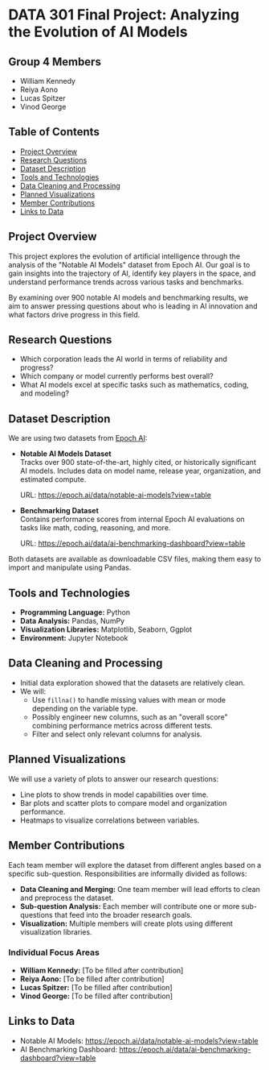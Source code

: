 # DATA 301 Final Project: Analyzing the Evolution of AI Models

## Group 4 Members
- William Kennedy  
- Reiya Aono  
- Lucas Spitzer  
- Vinod George

## Table of Contents
- [Project Overview](#project-overview)
- [Research Questions](#research-questions)
- [Dataset Description](#dataset-description)
- [Tools and Technologies](#tools-and-technologies)
- [Data Cleaning and Processing](#data-cleaning-and-processing)
- [Planned Visualizations](#planned-visualizations)
- [Member Contributions](#member-contributions)
- [Links to Data](#links-to-data)

## Project Overview

This project explores the evolution of artificial intelligence through the analysis of the "Notable AI Models" dataset from Epoch AI. Our goal is to gain insights into the trajectory of AI, identify key players in the space, and understand performance trends across various tasks and benchmarks.

By examining over 900 notable AI models and benchmarking results, we aim to answer pressing questions about who is leading in AI innovation and what factors drive progress in this field.

## Research Questions

- Which corporation leads the AI world in terms of reliability and progress?
- Which company or model currently performs best overall?
- What AI models excel at specific tasks such as mathematics, coding, and modeling?

## Dataset Description

We are using two datasets from [Epoch AI](https://epoch.ai):

- **Notable AI Models Dataset**  
  Tracks over 900 state-of-the-art, highly cited, or historically significant AI models. Includes data on model name, release year, organization, and estimated compute.

  URL: https://epoch.ai/data/notable-ai-models?view=table

- **Benchmarking Dataset**  
  Contains performance scores from internal Epoch AI evaluations on tasks like math, coding, reasoning, and more.

  URL: https://epoch.ai/data/ai-benchmarking-dashboard?view=table

Both datasets are available as downloadable CSV files, making them easy to import and manipulate using Pandas.

## Tools and Technologies

- **Programming Language:** Python
- **Data Analysis:** Pandas, NumPy
- **Visualization Libraries:** Matplotlib, Seaborn, Ggplot
- **Environment:** Jupyter Notebook

## Data Cleaning and Processing

- Initial data exploration showed that the datasets are relatively clean.
- We will:
  - Use `fillna()` to handle missing values with mean or mode depending on the variable type.
  - Possibly engineer new columns, such as an "overall score" combining performance metrics across different tests.
  - Filter and select only relevant columns for analysis.

## Planned Visualizations

We will use a variety of plots to answer our research questions:
- Line plots to show trends in model capabilities over time.
- Bar plots and scatter plots to compare model and organization performance.
- Heatmaps to visualize correlations between variables.

## Member Contributions

Each team member will explore the dataset from different angles based on a specific sub-question. Responsibilities are informally divided as follows:

- **Data Cleaning and Merging:** One team member will lead efforts to clean and preprocess the dataset.
- **Sub-question Analysis:** Each member will contribute one or more sub-questions that feed into the broader research goals.
- **Visualization:** Multiple members will create plots using different visualization libraries.

### Individual Focus Areas

- **William Kennedy:** [To be filled after contribution]
- **Reiya Aono:** [To be filled after contribution]
- **Lucas Spitzer:** [To be filled after contribution]
- **Vinod George:** [To be filled after contribution]

## Links to Data

- Notable AI Models: https://epoch.ai/data/notable-ai-models?view=table  
- AI Benchmarking Dashboard: https://epoch.ai/data/ai-benchmarking-dashboard?view=table
